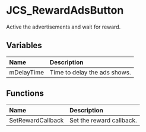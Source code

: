 # JCS_RewardAdsButton

Active the advertisements and wait for reward.

## Variables

| Name | Description |
|:---|:---|
| mDelayTime | Time to delay the ads shows. |

## Functions

| Name | Description |
|:---|:---|
| SetRewardCallback | Set the reward callback. |
